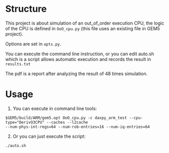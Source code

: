 # Structure
This project is about simulation of an out_of_order execution CPU, the logic of the CPU is defined in `OoO_cpu.py` (this file uses an existing file in GEM5 project).

Options are set in `opts.py`.

You can execute the command line instruction, or you can edit auto.sh which is a script allows automatic execution and records the result in `results.txt`

The pdf is a report after analyzing the result of 48 times simulation.

# Usage
1. You can execute in command line tools:
```
$GEM5/build/ARM/gem5.opt OoO_cpu.py -c daxpy_arm_test --cpu-type="DerivO3CPU" --caches --l2cache
--num-phys-int-regs=64 --num-rob-entries=16 --num-iq-entries=64
```

2. Or you can just execute the script:
```
./auto.sh
```
